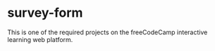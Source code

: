 # survey-form
This is one of the required projects on the freeCodeCamp interactive learning web platform.
